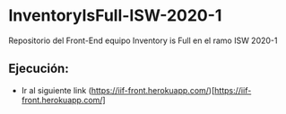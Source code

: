 # InventoryIsFull-ISW-2020-1
Repositorio del Front-End equipo Inventory is Full en el ramo ISW 2020-1

## Ejecución:
* Ir al siguiente link (https://iif-front.herokuapp.com/)[https://iif-front.herokuapp.com/]

